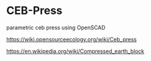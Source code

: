 # CEB-Press

parametric ceb press using OpenSCAD

https://wiki.opensourceecology.org/wiki/Ceb_press

https://en.wikipedia.org/wiki/Compressed_earth_block
